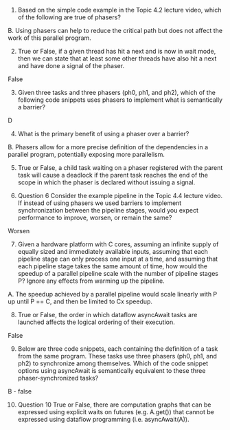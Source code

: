 1. Based on the simple code example in the Topic 4.2 lecture video, which of the following are true of phasers?

B. Using phasers can help to reduce the critical path but does not affect the work of this parallel program.

2. True or False, if a given thread has hit a next and is now in wait mode, then we can state that at least some other threads have also hit a next and have done a signal of the phaser.

False

3. Given three tasks and three phasers (ph0, ph1, and ph2), which of the following code snippets uses phasers to implement what is semantically a barrier?

D

4. What is the primary benefit of using a phaser over a barrier?

B. Phasers allow for a more precise definition of the dependencies in a parallel program, potentially exposing more parallelism.

5. True or False, a child task waiting on a phaser registered with the parent task will cause a deadlock if the parent task reaches the end of the scope in which the phaser is declared without issuing a signal.

6. Question 6
   Consider the example pipeline in the Topic 4.4 lecture video. If instead of using phasers we used barriers to implement synchronization between the pipeline stages, would you expect performance to improve, worsen, or remain the same?
   
   
Worsen

7. Given a hardware platform with C cores, assuming an infinite supply of equally sized and immediately available inputs, assuming that each pipeline stage can only process one input at a time, and assuming that each pipeline stage takes the same amount of time, how would the speedup of a parallel pipeline scale with the number of pipeline stages P? Ignore any effects from warming up the pipeline.

A. The speedup achieved by a parallel pipeline would scale linearly with P up until P == C, and then be limited to Cx speedup.

8. True or False, the order in which dataflow asyncAwait tasks are launched affects the logical ordering of their execution.

False

9. Below are three code snippets, each containing the definition of a task from the same program. These tasks use three phasers (ph0, ph1, and ph2) to synchronize among themselves. Which of the code snippet options using asyncAwait is semantically equivalent to these three phaser-synchronized tasks?

B - false

10.  Question 10
    True or False, there are computation graphs that can be expressed using explicit waits on futures (e.g. A.get()) that cannot be expressed using dataflow programming (i.e. asyncAwait(A)).
    